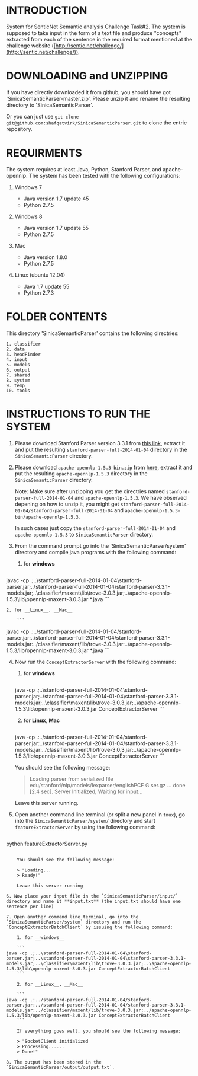 ﻿INTRODUCTION
============
System for SenticNet Semantic analysis Challenge Task#2. The system is supposed to take input in the form of a text
file and produce "concepts" extracted from each of the sentence in the required format mentioned at the challenge website ([http://sentic.net/challenge/](http://sentic.net/challenge/)).

DOWNLOADING and UNZIPPING
=========================
If you have directly downloaded it from github, you should have got 'SinicaSemanticParser-master.zip'. Please unzip it and rename the resulting directory to 'SinicaSemanticParser'. 

Or you can just use `git clone git@github.com:shafqatvirk/SinicaSemanticParser.git` to clone the entrie repository.

REQUIRMENTS
===========
The system requires at least Java, Python, Stanford Parser, and apache-opennlp. The system has been tested with the following configurations:

1. Windows 7
	- Java  version 1.7 update 45
	- Python 2.7.5
	
2. Windows 8
	- Java version 1.7 update 55
	- Python 2.7.5
	
3. Mac
	- Java version 1.8.0
	- Python 2.7.5

4. Linux (ubuntu 12.04)
	- Java 1.7 update 55
	- Python 2.7.3
	
FOLDER CONTENTS
===============
This directory 'SinicaSemanticParser' contains the following directries:

	1. classifier
	2. data
	3. headFinder
	4. input
	5. models
	6. output
	7. shared
	8. system
	9. temp
	10. tools
	
INSTRUCTIONS TO RUN THE SYSTEM
==============================
1. Please download Stanford Parser version 3.3.1 from [this link](http://nlp.stanford.edu/software/lex-parser.shtml#Download), 
extract it and put the resulting `stanford-parser-full-2014-01-04` directory in the `SinicaSemanticParser` directory.

2. Please download `apache-opennlp-1.5.3-bin.zip` from [here](https://opennlp.apache.org/cgi-bin/download.cgi), extract it and put the resulting `apache-opennlp-1.5.3` directory in the `SinicaSemanticParser` directory.

	Note: Make sure after unzipping you get the directries named `stanford-parser-full-2014-01-04` and `apache-opennlp-1.5.3`. We have observed depening on how to unzip it, you might get `stanford-parser-full-2014-01-04/stanford-parser-full-2014-01-04` and `apache-opennlp-1.5.3-bin/apache-opennlp-1.5.3`. 

	In such cases just copy the `stanford-parser-full-2014-01-04` and `apache-opennlp-1.5.3` to `SinicaSemanticParser` directory.

3. From the command prompt go into the 'SinicaSemanticParser/system' directory and compile java programs with the following command:

	1. for __windows__

		```
javac -cp .;..\stanford-parser-full-2014-01-04\stanford-parser.jar;..\stanford-parser-full-2014-01-04\stanford-parser-3.3.1-models.jar;..\classifier\maxent\lib\trove-3.0.3.jar;..\apache-opennlp-1.5.3\lib\opennlp-maxent-3.0.3.jar *.java
		```

	2. for __Linux__, __Mac__
	
		```
javac -cp .:../stanford-parser-full-2014-01-04/stanford-parser.jar:../stanford-parser-full-2014-01-04/stanford-parser-3.3.1-models.jar:../classifier/maxent/lib/trove-3.0.3.jar:../apache-opennlp-1.5.3/lib/opennlp-maxent-3.0.3.jar *.java
		```

4. Now run the `ConceptExtractorServer` with the following command:

	1. for __windows__
	
		```
	java -cp .;..\stanford-parser-full-2014-01-04\stanford-parser.jar;..\stanford-parser-full-2014-01-04\stanford-parser-3.3.1-models.jar;..\classifier\maxent\lib\trove-3.0.3.jar;..\apache-opennlp-1.5.3\lib\opennlp-maxent-3.0.3.jar ConceptExtractorServer
		```
	
	2. for __Linux__, __Mac__
	
		```
	java -cp .:../stanford-parser-full-2014-01-04/stanford-parser.jar:../stanford-parser-full-2014-01-04/stanford-parser-3.3.1-models.jar:../classifier/maxent/lib/trove-3.0.3.jar:../apache-opennlp-1.5.3/lib/opennlp-maxent-3.0.3.jar ConceptExtractorServer
		```

	You should see the following message:

	> Loading parser from serialized file edu/stanford/nlp/models/lexparser/englishPCF
	> G.ser.gz ... done [2.4 sec].
	> Server Initialized, Waiting for input...

	Leave this server running.

5. Open another command line terminal (or split a new panel in `tmux`), go into the `SinicaSemanticParser/system/` directory and start `featureExtractorServer` by using the following command:

	```
python featureExtractorServer.py
```

	You should see the following message:

	> "Loading...
	> Ready!"

	Leave this server running

6. Now place your input file in the `SinicaSemanticParser/input/` directory and name it **input.txt** (the input.txt should have one sentence per line)

7. Open another command line terminal, go into the `SinicaSemanticParser/system` directory and run the `ConceptExtractorBatchClient` by issuing the following command:

	1. for __windows__
	
	```
java -cp .;..\stanford-parser-full-2014-01-04\stanford-parser.jar;..\stanford-parser-full-2014-01-04\stanford-parser-3.3.1-models.jar;..\classifier\maxent\lib\trove-3.0.3.jar;..\apache-opennlp-1.5.3\lib\opennlp-maxent-3.0.3.jar ConceptExtractorBatchClient
	```

	2. for __Linux__, __Mac__
	
	```
java -cp .:../stanford-parser-full-2014-01-04/stanford-parser.jar:../stanford-parser-full-2014-01-04/stanford-parser-3.3.1-models.jar:../classifier/maxent/lib/trove-3.0.3.jar:../apache-opennlp-1.5.3/lib/opennlp-maxent-3.0.3.jar ConceptExtractorBatchClient
	```

	If everything goes well, you should see the following message:

	> "SocketClient initialized
	> Processing......
	> Done!"

8. The output has been stored in the `SinicaSemanticParser/output/output.txt`.
